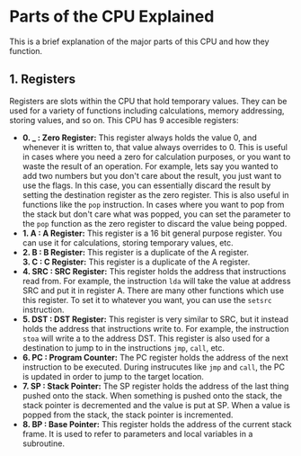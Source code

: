 # Parts of the CPU Explained
This is a brief explanation of the major parts of this CPU and how they function.
## 1. Registers
Registers are slots within the CPU that hold temporary values. They can be used for a variety of functions including calculations, memory addressing, storing values, and so on.
This CPU has 9 accesible registers:<br>
* **0. _ : Zero Register:** This register always holds the value 0, and whenever it is written to, that value always overrides to 0. This is useful in cases where you need a zero for calculation purposes, or you want to waste the result of an operation. For example, lets say you wanted to add two numbers but you don't care about the result, you just want to use the flags. In this case, you can essentially discard the result by setting the destination register as the zero register. This is also useful in functions like the `pop` instruction. In cases where you want to pop from the stack but don't care what was popped, you can set the parameter to the `pop` function as the zero register to discard the value being popped.
* **1. A : A Register:** This register is a 16 bit general purpose register. You can use it for calculations, storing temporary values, etc. <br>
* **2. B : B Register:** This register is a duplicate of the A register. <br>
**3. C : C Register:** This register is a duplicate of the A register. <br>
* **4. SRC : SRC Register:** This register holds the address that instructions read from. For example, the instruction `lda` will take the value at address SRC and put it in register A. There are many other functions which use this register. To set it to whatever you want, you can use the `setsrc` instruction. <br>
* **5. DST : DST Register:** This register is very similar to SRC, but it instead holds the address that instructions write to. For example, the instruction `stoa` will write a to the address DST. This register is also used for a destination to jump to in the instructions `jmp`, `call`, etc. <br>
* **6. PC : Program Counter:** The PC register holds the address of the next instruction to be executed. During instrucutes like `jmp` and `call`, the PC is updated in order to jump to the target location. <br>
* **7. SP : Stack Pointer:** The SP register holds the address of the last thing pushed onto the stack. When something is pushed onto the stack, the stack pointer is decremented and the value is put at SP. When a value is popped from the stack, the stack pointer is incremented. <br>
* **8. BP : Base Pointer:** This register holds the address of the current stack frame. It is used to refer to parameters and local variables in a subroutine. <br>
